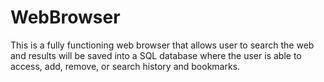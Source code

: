 # WebBrowser
This is a fully functioning web browser that allows user to search the web and results will be saved into a SQL database where the user is able to access, add, remove, or search history and bookmarks.
